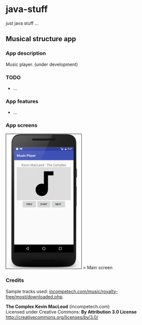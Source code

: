 # java-stuff
just java stuff ...

## Musical structure app

### App description
Music player. (under development)

### TODO
+ ...

### App features
+ ...

### App screens

<img src="screen-main.png" alt="App screen" width="240" border="1" />
> Main screen

### Credits
Sample tracks used: [incompetech.com/music/royalty-free/most/downloaded.php](http://incompetech.com/music/royalty-free/most/downloaded.php).
  
**The Complex Kevin MacLeod** (incompetech.com)  
Licensed under Creative Commons: **By Attribution 3.0 License**  
http://creativecommons.org/licenses/by/3.0/

